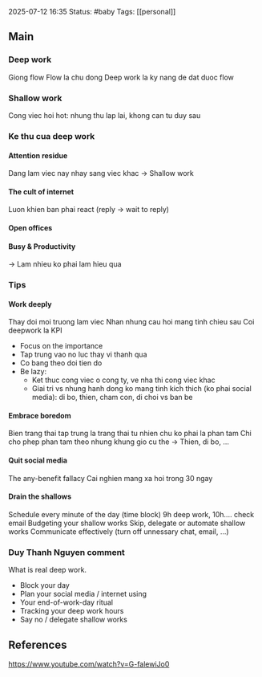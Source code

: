 2025-07-12 16:35
Status: #baby
Tags: [[personal]]
## Main
### Deep work
Giong flow
Flow la chu dong
Deep work la ky nang de dat duoc flow
### Shallow work
Cong viec hoi hot: nhung thu lap lai, khong can tu duy sau
### Ke thu cua deep work
#### Attention residue
Dang lam viec nay nhay sang viec khac -> Shallow work
#### The cult of internet
Luon khien ban phai react (reply -> wait to reply)
#### Open offices
#### Busy & Productivity
-> Lam nhieu ko phai lam hieu qua
### Tips
#### Work deeply
Thay doi moi truong lam viec
Nhan nhung cau hoi mang tinh chieu sau
Coi deepwork la KPI
- Focus on the importance
- Tap trung vao no luc thay vi thanh qua
- Co bang theo doi tien do
- Be lazy: 
	- Ket thuc cong viec o cong ty, ve nha thi cong viec khac
	- Giai tri vs nhung hanh dong ko mang tinh kich thich (ko phai social media): di bo, thien, cham con, di choi vs ban be
#### Embrace boredom
Bien trang thai tap trung la trang thai tu nhien chu ko phai la phan tam
Chi cho phep phan tam theo nhung khung gio cu the
-> Thien, di bo, ...
#### Quit social media
The any-benefit fallacy
Cai nghien mang xa hoi trong 30 ngay
#### Drain the shallows
Schedule every minute of the day (time block) 9h deep work, 10h.... check email
Budgeting your shallow works
Skip, delegate or automate shallow works
Communicate effectively (turn off unnessary chat, email, ...)

### Duy Thanh Nguyen comment

What is real deep work. 
- Block your day
- Plan your social media / internet using
- Your end-of-work-day ritual
- Tracking your deep work hours
- Say no / delegate shallow works
## References
https://www.youtube.com/watch?v=G-falewiJo0